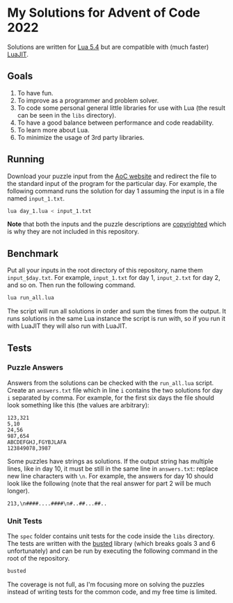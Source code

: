 # My Solutions for Advent of Code 2022

Solutions are written for [Lua 5.4](https://www.lua.org/) but are compatible with (much faster) [LuaJIT](https://luajit.org/).

## Goals

1. To have fun.
2. To improve as a programmer and problem solver.
3. To code some personal general little libraries for use with Lua (the result can be seen in the `libs` directory).
4. To have a good balance between performance and code readability.
5. To learn more about Lua.
6. To minimize the usage of 3rd party libraries.

## Running

Download your puzzle input from the [AoC website](https://adventofcode.com/2022) and redirect the file to the standard input of the program for the particular day. For example, the following command runs the solution for day 1 assuming the input is in a file named `input_1.txt`.

```bash
lua day_1.lua < input_1.txt
```

**Note** that both the inputs and the puzzle descriptions are [copyrighted](https://www.reddit.com/r/adventofcode/wiki/faqs/copyright/puzzle_texts/) which is why they are not included in this repository.

## Benchmark

Put all your inputs in the root directory of this repository, name them `input_$day.txt`. For example, `input_1.txt` for day 1, `input_2.txt` for day 2, and so on. Then run the following command.

```bash
lua run_all.lua
```

The script will run all solutions in order and sum the times from the output. It runs solutions in the same Lua instance the script is run with, so if you run it with LuaJIT they will also run with LuaJIT.

## Tests

### Puzzle Answers

Answers from the solutions can be checked with the `run_all.lua` script. Create an `answers.txt` file which in line `i` contains the two solutions for day `i` separated by comma. For example, for the first six days the file should look something like this (the values are arbitrary):

```plain
123,321
5,10
24,56
987,654
ABCDEFGHJ,FGYBJLAFA
123849078,3987
```

Some puzzles have strings as solutions. If the output string has multiple lines, like in day 10, it must be still in the same line in `answers.txt`: replace new line characters with `\n`. For example, the answers for day 10 should look like the following (note that the real answer for part 2 will be much longer).

```plain
213,\n####....####\n#..##...##..
```

### Unit Tests

The `spec` folder contains unit tests for the code inside the `libs` directory. The tests are written with the [busted](https://lunarmodules.github.io/busted/) library (which breaks goals 3 and 6 unfortunately) and can be run by executing the following command in the root of the repository.

```sh
busted
```

The coverage is not full, as I'm focusing more on solving the puzzles instead of writing tests for the common code, and my free time is limited.
